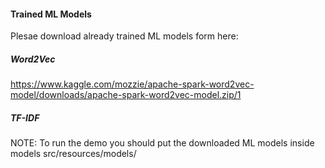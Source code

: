 #### Trained ML Models

Plesae download already trained ML models form here:

##### Word2Vec
https://www.kaggle.com/mozzie/apache-spark-word2vec-model/downloads/apache-spark-word2vec-model.zip/1


##### TF-IDF



NOTE: To run the demo you should put the downloaded ML models inside models src/resources/models/